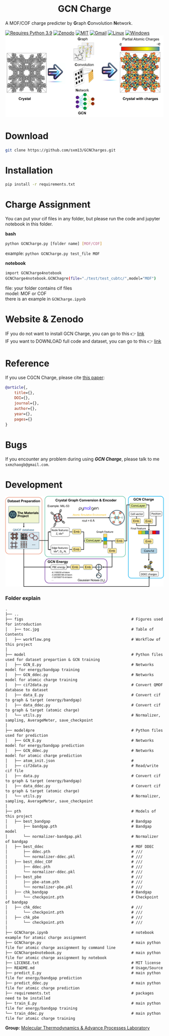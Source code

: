 <h1 align="center">GCN Charge</h1>

<h4 align="center">

</h4>              

A MOF/COF charge predicter by **G**raph **C**onvolution **N**etwork.                           

[![Requires Python 3.9](https://img.shields.io/badge/Python-3.9-blue.svg?logo=python&logoColor=white)](https://python.org/downloads) [![Zenodo](https://img.shields.io/badge/DOI-10.5281%2Fzenodo.123456-blue)](https://doi.org/10.5281/zenodo.123456)  [![MIT](https://img.shields.io/badge/License-MIT-blue.svg)](https://github.com/sxm13/GCNCharges/LICENSE.txt) [![Gmail](https://img.shields.io/badge/Gmail-D14836?style=for-the-badge&logo=gmail&logoColor=white)](mailto:sxmzhaogb@gmail.com) [![Linux](https://img.shields.io/badge/Linux-FCC624?style=for-the-badge&logo=linux&logoColor=black)]() [![Windows](https://img.shields.io/badge/Windows-0078D6?style=for-the-badge&logo=windows&logoColor=white)]()          
![Logo](./figs/toc.jpg)                      

# Download

```sh
git clone https://github.com/sxm13/GCNCharges.git
```   

# Installation

```sh
pip install -r requirements.txt
```

# Charge Assignment               
You can put your cif files in any folder, but please run the code and jupyter notebook in this folder.                

**bash**
```sh
python GCNCharge.py [folder name] [MOF/COF]
```
example: ```python GCNCharge.py test_file MOF```

**notebook**
```sh
import GCNCharge4notebook
GCNCharge4notebook.GCNChagre(file="./test/test_cubtc/",model="MOF")
```
file: your folder contains cif files                               
model: MOF or COF                                                   
there is an example in ```GCNCharge.ipynb```

# Website & Zenodo
IF you do not want to install GCN Charge, you can go to this :point_right: [link](https://gcn-charge-predicter-mtap.streamlit.app/)       
IF you want to DOWNLOAD full code and dataset, you can go to this :point_right: [link](https://zenodo.org/records/)             

# Reference
If you use CGCN Charge, please cite [this paper]():
```bib
@article{,
    title={},
    DOI={},
    journal={},
    author={},
    year={},
    pages={}
}
```

# Bugs

 If you encounter any problem during using ***GCN Charge***, please talk to me ```sxmzhaogb@gmail.com```.                   

 
# Development
![Workflow of this work](./figs/workflow.png "workflow")

### Folder explain
```
.
├── ..
├── figs                                                # Figures used for introduction 
│   ├── toc.jpg                                         # Table of Contents
│   ├── workflow.png                                    # Workflow of this project
│
├── model                                               # Python files used for dataset prepartion & GCN training
│   ├── GCN_E.py                                        # Networks model for energy/bandgap training
│   ├── GCN_ddec.py                                     # Networks model for atomic charge training
│   ├── cif2data.py                                     # Convert QMOF database to dataset
│   ├── data_E.py                                       # Convert cif to graph & target (energy/bandgap)
│   ├── data_ddec.py                                    # Convert cif to graph & target (atomic charge)
│   └── utils.py                                        # Normalizer, sampling, AverageMeter, save_checkpoint
│
├── model4pre                                           # Python files used for prediction
│   ├── GCN_E.py                                        # Networks model for energy/bandgap prediction
│   ├── GCN_ddec.py                                     # Networks model for atomic charge prediction
│   ├── atom_init.json                                  # 
│   ├── cif2data.py                                     # Read/write cif file
│   ├── data.py                                         # Convert cif to graph & target (energy/bandgap)
│   ├── data_ddec.py                                    # Convert cif to graph & target (atomic charge)
│   └── utils.py                                        # Normalizer, sampling, AverageMeter, save_checkpoint
│
├── pth                                                 # Models of this project
│   ├── best_bandgap                                    # Bandgap
│       ├── bandgap.pth                                 # Bandgap model
│       └── normalizer-bandgap.pkl                      # Normalizer of bandgap
│   ├── best_ddec                                       # MOF DDEC
│       ├── ddec.pth                                    # ///
│       └── normalizer-ddec.pkl                         # ///
│   ├── best_ddec_COF                                   # ///
│       ├── ddec.pth                                    # ///
│       └── normalizer-ddec.pkl                         # ///
│   ├── best_pbe                                        # ///
│       ├── pbe-atom.pth                                # ///
│       └── normalizer-pbe.pkl                          # ///
│   ├── chk_bandgap                                     # Bandgap
│       └── checkpoint.pth                              # Checkpoint of bandgap
│   ├── chk_ddec                                        # ///
│       └── checkpoint.pth                              # ///
│   ├── chk_pbe                                         # ///
│       └── checkpoint.pth                              # ///
│
├── GCNCharge.ipynb                                     # notebook example for atomic charge assignment
├── GCNCharge.py                                        # main python file for atomic charge assignment by command line
├── GCNCharge4notebook.py                               # main python file for atomic charge assignment by notebook
├── LICENSE.txt                                         # MIT license
├── README.md                                           # Usage/Source
├── predict_E.py                                        # main python file for energy/bandgap prediction
├── predict_ddec.py                                     # main python file for atomic charge prediction
├── requirements.txt                                    # packages need to be installed
├── train_E.py                                          # main python file for energy/bandgap training
└── train_ddec.py                                       # main python file for atomic charge training

```

 
**Group:**   [Molecular Thermodynamics & Advance Processes Laboratory](https://sites.google.com/view/mtap-lab/home?authuser=0)                                
